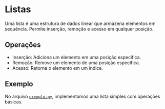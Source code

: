 # Listas
Uma lista é uma estrutura de dados linear que armazena elementos em sequência. Permite inserção, remoção e acesso em qualquer posição.

## Operações
- Inserção: Adiciona um elemento em uma posição específica.
- Remoção: Remove um elemento de uma posição específica.
- Acesso: Retorna o elemento em um índice.

## Exemplo
No arquivo [`exemplo.py`](./exemplo.py), implementamos uma lista simples com operações básicas.

